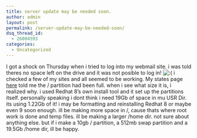 ```yaml
---
title: server update may be needed soon.
author: admin
layout: post
permalink: /server-update-may-be-needed-soon/
dsq_thread_id:
  - 26004593
categories:
  - Uncategorized
---
```

I got a shock on Thursday when i tried to log into my webmail site. i was told theres no space left on the drive and it was not posible to log in! <img src="http://blog.lotas-smartman.net/wp-includes/images/smilies/icon_sad.gif" alt=":(" class="wp-smiley" /> i checked a few of my sites and all seemed to be working. My states page [here][1] told me the / partition had been full. when i see what size it is, i realized why. i used Redhat 8&#8217;s own install tool and it set up the partitions itself. personally speaking i dont think i need 19Gb of space in mu USR Dir. its using 1.22Gb of it! i may be formatting and reinstalling Redhat 8 or maybe even 9 soon enough. ill be making more space in /, cause thats where root work is done and temp files. ill be making a larger /home dir. not sure about anything else. but if i make a 10gb / partition, a 512mb swap partition and a 19.5Gb /home dir, ill be happy.

 [1]: http://www.lotas-smartman.net/phpsysinfo-dev/
